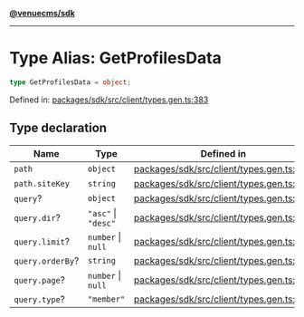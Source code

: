 [**@venuecms/sdk**](../Index.md)

***

# Type Alias: GetProfilesData

```ts
type GetProfilesData = object;
```

Defined in: [packages/sdk/src/client/types.gen.ts:383](https://github.com/venuecms/sdk/blob/0048e875fedcd11f329f993e4088b84401af4036/packages/sdk/src/client/types.gen.ts#L383)

## Type declaration

| Name | Type | Defined in |
| ------ | ------ | ------ |
| <a id="path"></a> `path` | `object` | [packages/sdk/src/client/types.gen.ts:384](https://github.com/venuecms/sdk/blob/0048e875fedcd11f329f993e4088b84401af4036/packages/sdk/src/client/types.gen.ts#L384) |
| `path.siteKey` | `string` | [packages/sdk/src/client/types.gen.ts:385](https://github.com/venuecms/sdk/blob/0048e875fedcd11f329f993e4088b84401af4036/packages/sdk/src/client/types.gen.ts#L385) |
| <a id="query"></a> `query`? | `object` | [packages/sdk/src/client/types.gen.ts:387](https://github.com/venuecms/sdk/blob/0048e875fedcd11f329f993e4088b84401af4036/packages/sdk/src/client/types.gen.ts#L387) |
| `query.dir`? | `"asc"` \| `"desc"` | [packages/sdk/src/client/types.gen.ts:388](https://github.com/venuecms/sdk/blob/0048e875fedcd11f329f993e4088b84401af4036/packages/sdk/src/client/types.gen.ts#L388) |
| `query.limit`? | `number` \| `null` | [packages/sdk/src/client/types.gen.ts:389](https://github.com/venuecms/sdk/blob/0048e875fedcd11f329f993e4088b84401af4036/packages/sdk/src/client/types.gen.ts#L389) |
| `query.orderBy`? | `string` | [packages/sdk/src/client/types.gen.ts:390](https://github.com/venuecms/sdk/blob/0048e875fedcd11f329f993e4088b84401af4036/packages/sdk/src/client/types.gen.ts#L390) |
| `query.page`? | `number` \| `null` | [packages/sdk/src/client/types.gen.ts:391](https://github.com/venuecms/sdk/blob/0048e875fedcd11f329f993e4088b84401af4036/packages/sdk/src/client/types.gen.ts#L391) |
| `query.type`? | `"member"` | [packages/sdk/src/client/types.gen.ts:392](https://github.com/venuecms/sdk/blob/0048e875fedcd11f329f993e4088b84401af4036/packages/sdk/src/client/types.gen.ts#L392) |
